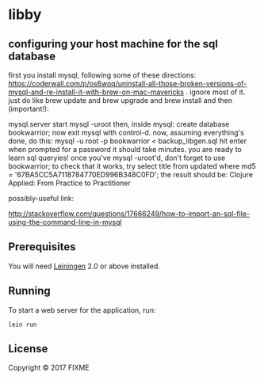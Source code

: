 # libby

## configuring your host machine for the sql database

first you install mysql, following some of these directions: https://coderwall.com/p/os6woq/uninstall-all-those-broken-versions-of-mysql-and-re-install-it-with-brew-on-mac-mavericks . ignore most of it. just do like brew update and brew upgrade and brew install and then (important!):

mysql.server start
mysql -uroot
then, inside mysql: create database bookwarrior;
now exit mysql with control-d.
now, assuming everything's done, do this: mysql -u root -p bookwarrior < backup_libgen.sql
hit enter when prompted for a password
it should take minutes.
you are ready to learn sql queryies!
once you've mysql -uroot'd, don't forget to use bookwarrior;
to check that it works, try select title from updated where md5 = '67BA5CC5A7118784770ED996B348C0FD';
the result should be: Clojure Applied: From Practice to Practitioner








possibly-useful link:

http://stackoverflow.com/questions/17666249/how-to-import-an-sql-file-using-the-command-line-in-mysql

## Prerequisites

You will need [Leiningen][1] 2.0 or above installed.

[1]: https://github.com/technomancy/leiningen

## Running

To start a web server for the application, run:

    lein run

## License

Copyright © 2017 FIXME
